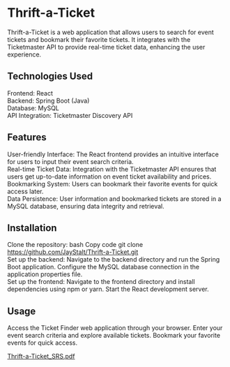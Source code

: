 # Thrift-a-Ticket
Thrift-a-Ticket is a web application that allows users to search for event tickets and bookmark their favorite tickets. It integrates with the Ticketmaster API to provide real-time ticket data, enhancing the user experience.

## Technologies Used
Frontend: React <br />
Backend: Spring Boot (Java) <br />
Database: MySQL <br />
API Integration: Ticketmaster Discovery API <br />
## Features
User-friendly Interface: The React frontend provides an intuitive interface for users to input their event search criteria. <br />
Real-time Ticket Data: Integration with the Ticketmaster API ensures that users get up-to-date information on event ticket availability and prices. <br />
Bookmarking System: Users can bookmark their favorite events for quick access later. <br />
Data Persistence: User information and bookmarked tickets are stored in a MySQL database, ensuring data integrity and retrieval.
## Installation
Clone the repository:
bash
Copy code
git clone https://github.com/JayStalt/Thrift-a-Ticket.git <br />
Set up the backend:
Navigate to the backend directory and run the Spring Boot application.
Configure the MySQL database connection in the application properties file. <br />
Set up the frontend:
Navigate to the frontend directory and install dependencies using npm or yarn.
Start the React development server.
## Usage
Access the Ticket Finder web application through your browser.
Enter your event search criteria and explore available tickets.
Bookmark your favorite events for quick access.


[Thrift-a-Ticket_SRS.pdf](https://github.com/JayStalt/Thrift-a-Ticket/files/15379913/Thrift-a-Ticket_SRS.pdf)

